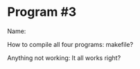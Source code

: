 # Program #3

Name:

How to compile all four programs:
  makefile?

Anything not working:
  It all works right?


